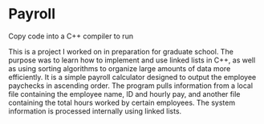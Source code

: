 # Payroll

Copy code into a C++ compiler to run

This is a project I worked on in preparation for graduate school. The purpose was to learn how to implement and use linked lists in C++, as well as using sorting algorithms to organize large amounts of data more efficiently. It is a simple payroll calculator designed to output the employee paychecks in ascending order. The program pulls information from a local file containing the employee name, ID and hourly 
pay, and another file containing the total hours worked by certain employees. The system information is 
processed internally using linked lists. 
